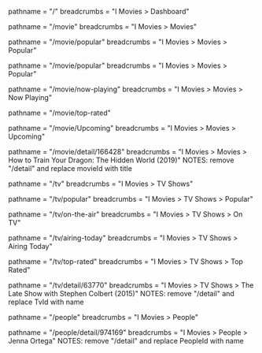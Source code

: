 <!-- TODO -->

pathname = "/"
breadcrumbs = "I Movies > Dashboard"

<!-- MOVIE -->

pathname = "/movie"
breadcrumbs = "I Movies > Movies"

pathname = "/movie/popular"
breadcrumbs = "I Movies > Movies > Popular"

pathname = "/movie/popular"
breadcrumbs = "I Movies > Movies > Popular"

pathname = "/movie/now-playing"
breadcrumbs = "I Movies > Movies > Now Playing"

pathname = "/movie/top-rated"

pathname = "/movie/Upcoming"
breadcrumbs = "I Movies > Movies > Upcoming"

pathname = "/movie/detail/166428"
breadcrumbs = "I Movies > Movies > How to Train Your Dragon: The Hidden World (2019)"
NOTES: remove "/detail" and replace movieId with title

<!-- TV -->

pathname = "/tv"
breadcrumbs = "I Movies > TV Shows"

pathname = "/tv/popular"
breadcrumbs = "I Movies > TV Shows > Popular"

pathname = "/tv/on-the-air"
breadcrumbs = "I Movies > TV Shows > On TV"

pathname = "/tv/airing-today"
breadcrumbs = "I Movies > TV Shows > Airing Today"

pathname = "/tv/top-rated"
breadcrumbs = "I Movies > TV Shows > Top Rated"

pathname = "/tv/detail/63770"
breadcrumbs = "I Movies > TV Shows > The Late Show with Stephen Colbert (2015)"
NOTES: remove "/detail" and replace TvId with name

<!-- PEOPLE -->

pathname = "/people"
breadcrumbs = "I Movies > People"

pathname = "/people/detail/974169"
breadcrumbs = "I Movies > People > Jenna Ortega"
NOTES: remove "/detail" and replace PeopleId with name
